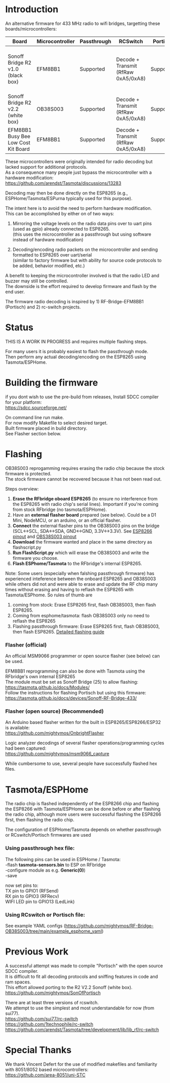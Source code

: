 # Introduction

An alternative firmware for 433 MHz radio to wifi bridges, targetting these boards/microcontrollers:  

| Board | Microcontroller | Passthrough |  RCSwitch | Portisch | Notes |
| ------------- | ------------- | ------------- | ------------- | ------------- | ------------- |
| Sonoff Bridge R2 v1.0 (black box) | EFM8BB1 | Supported | Decode + Transmit (RfRaw 0xA5/0xA8) | Supported | Flashing works, see instructions below for Tasmota firmware upgrade |
| Sonoff Bridge R2 v2.2 (white box) | OB38S003 | Supported | Decode + Transmit (RfRaw 0xA5/0xA8) | Supported | Requires reprogramming with official or open source flasher |
| EFM8BB1 Busy Bee Low Cost Kit Board | EFM8BB1 | Supported | Decode + Transmit (RfRaw 0xA5/0xA8) | Supported | Requires external receiver and/or transmitter |

These microcontrollers were originally intended for radio decoding but lacked support for additional protocols.  
As a consequence many people just bypass the microcontroller with a hardware modification:  
https://github.com/arendst/Tasmota/discussions/13283  

Decoding may then be done directly on the ESP8265 (e.g., ESPHome/Tasmota/ESPurna typically used for this purpose).  


The intent here is to avoid the need to perform hardware modification.  
This can be accomplished by either on of two ways:  

1) Mirroring the voltage levels on the radio data pins over to uart pins (used as gpio) already connected to ESP8265.  
   (this uses the microcontroller as a passthrough but using software instead of hardware modification)  

2) Decoding/encoding radio packets on the microcontroller and sending formatted to ESP8265 over uart/serial  
   (similar to factory firmware but with ability for source code protocols to be added, behavior modified, etc.)  
   
A benefit to keeping the microcontroller involved is that the radio LED and buzzer may still be controlled.  
The downside is the effort required to develop firmware and flash by the end user.  

The firmware radio decoding is inspired by 1) RF-Bridge-EFM8BB1 (Portisch) and 2) rc-switch projects.  

# Status
THIS IS A WORK IN PROGRESS and requires multiple flashing steps.   
 
For many users it is probably easiest to flash the passthrough mode.  
Then perform any actual decoding/encoding on the ESP8265 using Tasmota/ESPHome.

# Building the firmware 
if you dont wish to use the pre-build from releases, Install SDCC compiler for your platform:  
https://sdcc.sourceforge.net/  

On command line run make.  
For now modify Makefile to select desired target.  
Built firmware placed in build directory.  
See Flasher section below.  


# Flashing
OB38S003 reprogamming requires erasing the radio chip because the stock firmware is protected.  
The stock firmware cannot be recovered because it has not been read out.

Steps overview:
1. **Erase the RFbridge oboard ESP8265** (to ensure no interference from the ESP8265 with radio chip's serial lines). Important if you're coming from stock RFbridge (no tasmota/ESPHome).
2. Have an **external flasher board** prepared (see below). Could be a D1 Mini, NodeMCU, or an arduino, or an official flasher.
3. **Connect** the external flasher pins to the OB38S003 pins on the bridge (SCL<->SCL, SDA<->SDA, GND<->GND, 3.3V<->3.3V). See [ESP8266 pinout](https://randomnerdtutorials.com/esp8266-pinout-reference-gpios/) and [OBS38S003 pinout](https://www.irrgang.dev/wp-content/uploads/PXL_20231026_163656981.jpg)
4. **Download** the firmware wanted and place in the same directory as flashscript.py
5. **Run FlashScript.py** which will erase the OB38S003 and write the firmware you choose.
6. **Flash ESPhome/Tasmota** to the RFbridge's internal ESP8265.

Note: Some users (especially when falshing passthrough firmware) has experienced inteference between the onboard ESP8265 and OB38S003 while others did not and were able to erase and update the RF chip many times without erasing and having to reflash the ESP8265 with Tasmota/ESPhome. So rules of thumb are 
1) coming from stock: Erase ESP8265 first, flash OB38S003, then flash ESP8265.
2) Coming from esphome/tasmota: flash OB38S003 only no need to reflash the ESP8265
3) Flashing passthrough firmware: Erase ESP8265 first, flash OB38S003, then flash ESP8265.
[Detailed flashing guide](https://github.com/mightymos/OnbrightFlasher/blob/main/flashing-guide-by-example.md)

### Flasher (official)
An official MSM9066 programmer or open source flasher (see below) can be used.  

EFM8BB1 reprogramming can also be done with Tasmota using the RFbridge's own internal ESP8265  
The module must be set as Sonoff Bridge (25) to allow flashing:  
https://tasmota.github.io/docs/Modules/  
Follow the instructions for flashing Portisch but using this firmware:  
https://tasmota.github.io/docs/devices/Sonoff-RF-Bridge-433/  


### Flasher (open source) (Recommended)
An Arduino based flasher written for the built in ESP8265/ESP8266/ESP32 is available:  
https://github.com/mightymos/OnbrightFlasher

Logic analyzer decodings of several flasher operations/programming cycles had been captured:  
https://github.com/mightymos/msm9066_capture  

While cumbersome to use, several people have successfully flashed hex files.  

# Tasmota/ESPHome
The radio chip is flashed independently of the ESP8266 chip and flashing the ESP8266 with Tasmota/ESPHome can be done before or after flashing the radio chip, although more users were successful flashing the ESP8266 first, then flashing the radio chip. 

The configuration of ESPHome/Tasmota depends on whether passthrough or RCswitch/Portisch firmwares are used
### **Using passthrough hex file**:

The following pins can be used in ESPHome / Tasmota:  
-flash **tasmota-sensors.bin** to ESP on RFbridge  
-configure module as e.g. **Generic(0)**)  
-save  

now set pins to:  
TX pin to GPIO1        (RFSend)  
RX pin to GPIO3        (RFRecv)  
WIFI LED pin to GPIO13 (LedLink)  


### **Using RCswitch or Portisch file**:

See example YAML configs (https://github.com/mightymos/RF-Bridge-OB38S003/tree/main/example_esphome_yaml)

# Previous Work

A successful attempt was made to compile "Portisch" with the open source SDCC compiler.  
It is difficult to fit all decoding protocols and sniffing features in code and ram spaces.  
This effort allowed porting to the R2 V2.2 Sonoff (white box).  
https://github.com/mightymos/SonOfPortisch

There are at least three versions of rcswitch.  
We attempt to use the simplest and most understandable for now (from sui77).  
https://github.com/sui77/rc-switch  
https://github.com/1technophile/rc-switch  
https://github.com/arendst/Tasmota/tree/development/lib/lib_rf/rc-switch  


# Special Thanks
We thank Vincent Defert for the use of modified makefiles and familiarity with 8051/8052 based microcontrollers:  
https://github.com/area-8051/uni-STC
